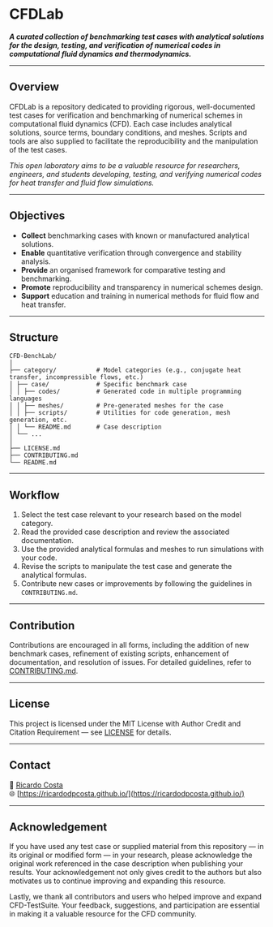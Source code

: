 # CFDLab

___A curated collection of benchmarking test cases with analytical solutions for the design, testing, and verification of numerical codes in computational fluid dynamics and thermodynamics.___

---

## Overview

CFDLab is a repository dedicated to providing rigorous, well-documented test cases for verification and benchmarking of numerical schemes in computational fluid dynamics (CFD). Each case includes analytical solutions, source terms, boundary conditions, and meshes. Scripts and tools are also supplied to facilitate the reproducibility and the manipulation of the test cases.

_This open laboratory aims to be a valuable resource for researchers, engineers, and students developing, testing, and verifying numerical codes for heat transfer and fluid flow simulations._

---

## Objectives

- **Collect** benchmarking cases with known or manufactured analytical solutions.
- **Enable** quantitative verification through convergence and stability analysis.
- **Provide** an organised framework for comparative testing and benchmarking.
- **Promote** reproducibility and transparency in numerical schemes design.
- **Support** education and training in numerical methods for fluid flow and heat transfer.

---

## Structure

```
CFD-BenchLab/
│
├── category/           # Model categories (e.g., conjugate heat transfer, incompressible flows, etc.)
│ ├── case/             # Specific benchmark case
│ │ ├── codes/          # Generated code in multiple programming languages
│ │ ├── meshes/         # Pre-generated meshes for the case
│ │ ├── scripts/        # Utilities for code generation, mesh generation, etc.
│ │ └── README.md       # Case description
│ └── ...
│
├── LICENSE.md
├── CONTRIBUTING.md
└── README.md

```

---

## Workflow

1. Select the test case relevant to your research based on the model category.
2. Read the provided case description and review the associated documentation.
3. Use the provided analytical formulas and meshes to run simulations with your code.
4. Revise the scripts to manipulate the test case and generate the analytical formulas.
5. Contribute new cases or improvements by following the guidelines in `CONTRIBUTING.md`.

---

## Contribution

Contributions are encouraged in all forms, including the addition of new benchmark cases, refinement of existing scripts, enhancement of documentation, and resolution of issues.
For detailed guidelines, refer to [CONTRIBUTING.md](CONTRIBUTING.md).

---

## License

This project is licensed under the MIT License with Author Credit and Citation Requirement — see [LICENSE](LICENSE) for details.

---

## Contact

📧 [Ricardo Costa](mailto:rcosta\@dep.uminho.pt)  
🌐 [https://ricardodpcosta.github.io/](https://ricardodpcosta.github.io/)  

---

## Acknowledgement

If you have used any test case or supplied material from this repository — in its original or modified form — in your research, please acknowledge the original work referenced in the case description when publishing your results. Your acknowledgement not only gives credit to the authors but also motivates us to continue improving and expanding this resource.

Lastly, we thank all contributors and users who helped improve and expand CFD-TestSuite. Your feedback, suggestions, and participation are essential in making it a valuable resource for the CFD community.
